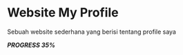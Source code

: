 # Website My Profile

Sebuah website sederhana yang berisi tentang profile saya

***PROGRESS 35%***
